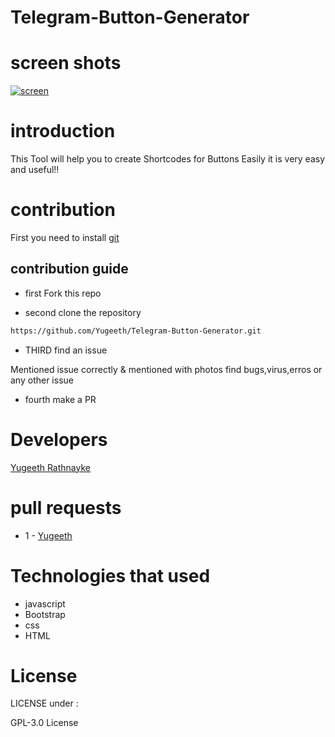 # Telegram-Button-Generator
# screen shots
[
![screen](https://user-images.githubusercontent.com/88324231/134346605-bfa89686-591f-4f84-b397-dbfa3bfe8769.jpg)
](url)
# introduction
This Tool will help you to create Shortcodes for Buttons Easily
it is very easy and useful!!
# contribution
First you need to install [git](https://git-scm.com/download/win)
## contribution guide
- first Fork this repo

- second clone the repository
```bash
https://github.com/Yugeeth/Telegram-Button-Generator.git
```
- THIRD find an issue

 Mentioned issue correctly & mentioned with photos
 find bugs,virus,erros or any other issue
 - fourth make a PR
# Developers
[Yugeeth Rathnayke](https://github.com/Yugeeth/)
# pull requests

- 1  - [Yugeeth](https://github.com/Yugeeth/)
# Technologies that used
- javascript
- Bootstrap
- css
- HTML
# License
LICENSE under  : 

GPL-3.0 License
